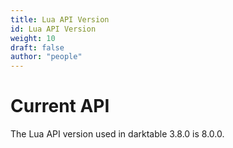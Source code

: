 ```yaml
---
title: Lua API Version
id: Lua API Version
weight: 10
draft: false
author: "people"
---
```


# Current API

The Lua API version used in darktable 3.8.0 is 8.0.0.

